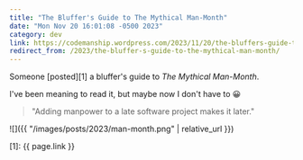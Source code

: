 ```yaml
---
title: "The Bluffer's Guide to The Mythical Man-Month"
date: "Mon Nov 20 16:01:08 -0500 2023"
category: dev
link: https://codemanship.wordpress.com/2023/11/20/the-bluffers-guide-to-the-mythical-man-month/
redirect_from: /2023/the-bluffer-s-guide-to-the-mythical-man-month/
---
```


Someone [posted][1] a bluffer's guide to _The Mythical Man-Month_.

I've been meaning to read it, but maybe now I don't have to 😀

> "Adding manpower to a late software project makes it later."

![]({{ "/images/posts/2023/man-month.png" | relative_url }})

[1]: {{ page.link }}
